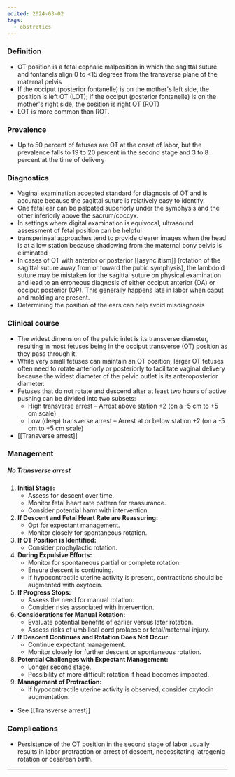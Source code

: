 ```yaml
---
edited: 2024-03-02
tags:
  - obstretics
---
```

### Definition
- OT position is a fetal cephalic malposition in which the sagittal suture and fontanels align 0 to <15 degrees from the transverse plane of the maternal pelvis
- If the occiput (posterior fontanelle) is on the mother's left side, the position is left OT (LOT); if the occiput (posterior fontanelle) is on the mother's right side, the position is right OT (ROT)
- LOT is more common than ROT.
### Prevalence
- Up to 50 percent of fetuses are OT at the onset of labor, but the prevalence falls to 19 to 20 percent in the second stage and 3 to 8 percent at the time of delivery
### Diagnostics
- Vaginal examination accepted standard for diagnosis of OT and is accurate because the sagittal suture is relatively easy to identify.
- One fetal ear can be palpated superiorly under the symphysis and the other inferiorly above the sacrum/coccyx.
- In settings where digital examination is equivocal, ultrasound assessment of fetal position can be helpful
- transperineal approaches tend to provide clearer images when the head is at a low station because shadowing from the maternal bony pelvis is eliminated
- In cases of OT with anterior or posterior [[asynclitism]] (rotation of the sagittal suture away from or toward the pubic symphysis), the lambdoid suture may be mistaken for the sagittal suture on physical examination and lead to an erroneous diagnosis of either occiput anterior (OA) or occiput posterior (OP). This generally happens late in labor when caput and molding are present.
- Determining the position of the ears can help avoid misdiagnosis

### Clinical course
- The widest dimension of the pelvic inlet is its transverse diameter, resulting in most fetuses being in the occiput transverse (OT) position as they pass through it. 
- While very small fetuses can maintain an OT position, larger OT fetuses often need to rotate anteriorly or posteriorly to facilitate vaginal delivery because the widest diameter of the pelvic outlet is its anteroposterior diameter.
- Fetuses that do not rotate and descend after at least two hours of active pushing can be divided into two subsets:
	- High transverse arrest – Arrest above station +2 (on a -5 cm to +5 cm scale)
	- Low (deep) transverse arrest – Arrest at or below station +2 (on a -5 cm to +5 cm scale)
- [[Transverse arrest]] 

### Management

##### No Transverse arrest
1. **Initial Stage:**
    - Assess for descent over time.
    - Monitor fetal heart rate pattern for reassurance.
    - Consider potential harm with intervention.
2. **If Descent and Fetal Heart Rate are Reassuring:**
    - Opt for expectant management.
    - Monitor closely for spontaneous rotation.
3. **If OT Position is Identified:**
    - Consider prophylactic rotation.
4. **During Expulsive Efforts:**
    - Monitor for spontaneous partial or complete rotation.
    - Ensure descent is continuing.
    - If hypocontractile uterine activity is present, contractions should be augmented with oxytocin. 
1. **If Progress Stops:**
    - Assess the need for manual rotation.
    - Consider risks associated with intervention.
2. **Considerations for Manual Rotation:**
    - Evaluate potential benefits of earlier versus later rotation.
    - Assess risks of umbilical cord prolapse or fetal/maternal injury.
3. **If Descent Continues and Rotation Does Not Occur:**
    - Continue expectant management.
    - Monitor closely for further descent or spontaneous rotation.
4. **Potential Challenges with Expectant Management:**
    - Longer second stage.
    - Possibility of more difficult rotation if head becomes impacted.
5. **Management of Protraction:**
    - If hypocontractile uterine activity is observed, consider oxytocin augmentation.

- See [[Transverse arrest]] 
### Complications
- Persistence of the OT position in the second stage of labor usually results in labor protraction or arrest of descent, necessitating iatrogenic rotation or cesarean birth.

---
